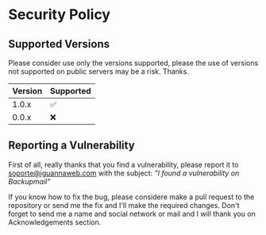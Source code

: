# Security Policy

## Supported Versions

Please consider use only the versions supported, please the use of versions not supported on public servers may be a risk. Thanks.

| Version | Supported          |
| ------- | ------------------ |
| 1.0.x   | :white_check_mark: |
| 0.0.x   | :x:                |


## Reporting a Vulnerability

First of all, really thanks that you find a vulnerability, please report it to [soporte@iguannaweb.com](mailto:soporte@iguannaweb.com) with the subject: 
_"I found a vulnerability on Backupmail"_

If you know how to fix the bug, please considere make a pull request to the repository or send me the fix and I'll make the required changes. 
Don't forget to send me a name and social network or mail and I will thank you on Acknowledgements section.


